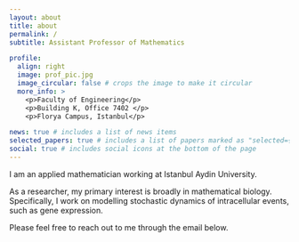 ```yaml
---
layout: about
title: about
permalink: /
subtitle: Assistant Professor of Mathematics

profile:
  align: right
  image: prof_pic.jpg
  image_circular: false # crops the image to make it circular
  more_info: >
    <p>Faculty of Engineering</p>
    <p>Building K, Office 7402 </p>
    <p>Florya Campus, Istanbul</p>

news: true # includes a list of news items
selected_papers: true # includes a list of papers marked as "selected={true}"
social: true # includes social icons at the bottom of the page
---
```


I am an applied mathematician working at Istanbul Aydin University. 

As a researcher, my primary interest is broadly in mathematical biology. Specifically, I work on modelling stochastic dynamics of intracellular events, such as gene expression. 

Please feel free to reach out to me through the email below. 
